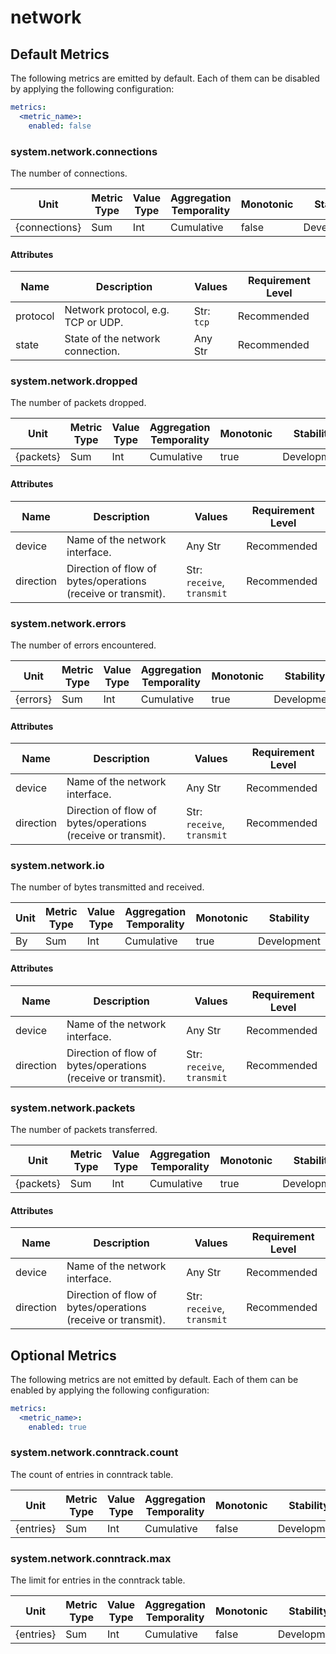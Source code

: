 [comment]: <> (Code generated by mdatagen. DO NOT EDIT.)

# network

## Default Metrics

The following metrics are emitted by default. Each of them can be disabled by applying the following configuration:

```yaml
metrics:
  <metric_name>:
    enabled: false
```

### system.network.connections

The number of connections.

| Unit | Metric Type | Value Type | Aggregation Temporality | Monotonic | Stability |
| ---- | ----------- | ---------- | ----------------------- | --------- | --------- |
| {connections} | Sum | Int | Cumulative | false | Development |

#### Attributes

| Name | Description | Values | Requirement Level |
| ---- | ----------- | ------ | -------- |
| protocol | Network protocol, e.g. TCP or UDP. | Str: ``tcp`` | Recommended |
| state | State of the network connection. | Any Str | Recommended |

### system.network.dropped

The number of packets dropped.

| Unit | Metric Type | Value Type | Aggregation Temporality | Monotonic | Stability |
| ---- | ----------- | ---------- | ----------------------- | --------- | --------- |
| {packets} | Sum | Int | Cumulative | true | Development |

#### Attributes

| Name | Description | Values | Requirement Level |
| ---- | ----------- | ------ | -------- |
| device | Name of the network interface. | Any Str | Recommended |
| direction | Direction of flow of bytes/operations (receive or transmit). | Str: ``receive``, ``transmit`` | Recommended |

### system.network.errors

The number of errors encountered.

| Unit | Metric Type | Value Type | Aggregation Temporality | Monotonic | Stability |
| ---- | ----------- | ---------- | ----------------------- | --------- | --------- |
| {errors} | Sum | Int | Cumulative | true | Development |

#### Attributes

| Name | Description | Values | Requirement Level |
| ---- | ----------- | ------ | -------- |
| device | Name of the network interface. | Any Str | Recommended |
| direction | Direction of flow of bytes/operations (receive or transmit). | Str: ``receive``, ``transmit`` | Recommended |

### system.network.io

The number of bytes transmitted and received.

| Unit | Metric Type | Value Type | Aggregation Temporality | Monotonic | Stability |
| ---- | ----------- | ---------- | ----------------------- | --------- | --------- |
| By | Sum | Int | Cumulative | true | Development |

#### Attributes

| Name | Description | Values | Requirement Level |
| ---- | ----------- | ------ | -------- |
| device | Name of the network interface. | Any Str | Recommended |
| direction | Direction of flow of bytes/operations (receive or transmit). | Str: ``receive``, ``transmit`` | Recommended |

### system.network.packets

The number of packets transferred.

| Unit | Metric Type | Value Type | Aggregation Temporality | Monotonic | Stability |
| ---- | ----------- | ---------- | ----------------------- | --------- | --------- |
| {packets} | Sum | Int | Cumulative | true | Development |

#### Attributes

| Name | Description | Values | Requirement Level |
| ---- | ----------- | ------ | -------- |
| device | Name of the network interface. | Any Str | Recommended |
| direction | Direction of flow of bytes/operations (receive or transmit). | Str: ``receive``, ``transmit`` | Recommended |

## Optional Metrics

The following metrics are not emitted by default. Each of them can be enabled by applying the following configuration:

```yaml
metrics:
  <metric_name>:
    enabled: true
```

### system.network.conntrack.count

The count of entries in conntrack table.

| Unit | Metric Type | Value Type | Aggregation Temporality | Monotonic | Stability |
| ---- | ----------- | ---------- | ----------------------- | --------- | --------- |
| {entries} | Sum | Int | Cumulative | false | Development |

### system.network.conntrack.max

The limit for entries in the conntrack table.

| Unit | Metric Type | Value Type | Aggregation Temporality | Monotonic | Stability |
| ---- | ----------- | ---------- | ----------------------- | --------- | --------- |
| {entries} | Sum | Int | Cumulative | false | Development |
